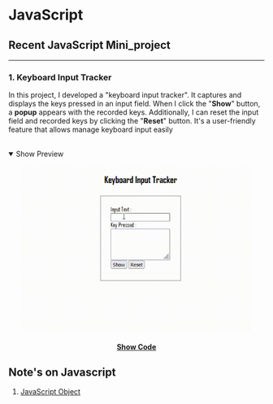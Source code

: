 # JavaScript
## Recent JavaScript Mini_project 
---
### 1. __Keyboard Input Tracker__
 In this project, I developed a "keyboard input tracker". It captures and displays the keys pressed in an input field. When I click the "__Show__" button, a __popup__ appears with the recorded keys. Additionally, I can reset the input field and recorded keys by clicking the "__Reset__" button. It's a user-friendly feature that allows manage keyboard input easily <br><br>
     
<details open>
<summary>Show Preview</summary><br>

<img align="center" style="display: block;margin: 0 auto;" src='JavaScripts/practice/JS-Event_keydown/KEYBOARD_TRACKER.gif' width="450"/>
</details>  
    
<div style="text-align: center;">
  <h4>
    <a href="https://github.com/dizas9/Full_Stack_webDev/tree/main/JavaScripts/practice/JS-Event_keydown" style="display: inline-block;">Show Code</a>
  </h4>
</div>



## Note's on Javascript
1. [JavaScript Object](https://github.com/dizas9/Full_Stack_webDev/blob/main/JavaScripts/Js_object.md)

